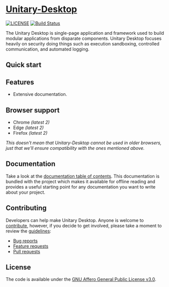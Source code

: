 # [Unitary-Desktop](https://neomancy.github.io/client.html)

[![LICENSE](https://img.shields.io/github/license/neomancy/unitary-client)](https://github.com/neomancy/unitary-client/blob/master/LICENSE.md)
[![Build Status](https://travis-ci.org/h5bp/html5-boilerplate.svg)](https://travis-ci.org/h5bp/html5-boilerplate)


The Unitary Desktop is single-page application and framework used to build
modular applications from disparate components.  Unitary Desktop focuses
heavily on security doing things such as execution sandboxing, controlled 
communication, and automated logging. 

## Quick start

## Features

* Extensive documentation.

## Browser support

* Chrome *(latest 2)*
* Edge *(latest 2)*
* Firefox *(latest 2)*

*This doesn't mean that Unitary-Desktop cannot be used in older browsers,
just that we'll ensure compatibility with the ones mentioned above.*

## Documentation

Take a look at the [documentation table of contents](dist/doc/TOC.md). This
documentation is bundled with the project which makes it available for offline
reading and provides a useful starting point for any documentation you want to
write about your project.

## Contributing

Developers can help make Unitary Desktop. Anyone is
welcome to [contribute](.github/CONTRIBUTING.md), however, if you decide to get
involved, please take a moment to review the [guidelines](.github/CONTRIBUTING.md):

* [Bug reports](.github/CONTRIBUTING.md#bugs)
* [Feature requests](.github/CONTRIBUTING.md#features)
* [Pull requests](.github/CONTRIBUTING.md#pull-requests)

## License

The code is available under the [GNU Affero General Public License v3.0](LICENSE.md).
